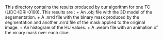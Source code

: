 This directory contains the results produced by our algorithm for one TC (LIDC-IDRI-0100).
This results are :
	+ An .obj file with the 3D model of the segementation.
	+ A .nrrd file with the binary mask produced by the segmentation and another .nrrd file of the mask applied to the original image.
	+ An histogram of the HU values.
	+ A .webm file with an animation of the ninary mask over each slice.